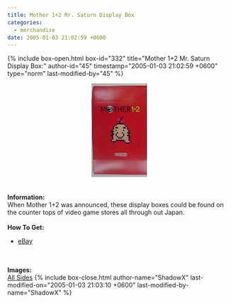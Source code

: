 ```yaml
---
title: Mother 1+2 Mr. Saturn Display Box
categories:
  - merchandise
date: 2005-01-03 21:02:59 +0600
---
```

{% include box-open.html box-id="332" title="Mother 1+2 Mr. Saturn Display Box:" author-id="45" timestamp="2005-01-03 21:02:59 +0600" type="norm" last-modified-by="45" %}
	<center>
	<img src="/merchandise/images/m12_msdbox_title.jpg" border="0" alt="Mother 1+2 Mr. Saturn Display Box" />
	</center>
	<br /><br />
	<b>Information:</b>
	<br />
	When Mother 1+2 was announced, these display boxes could be found on the counter tops 
	of video game stores all through out Japan.
	<br /><br />
	<b>How To Get:</b>
	<br />
	<ul>
	<li><a href="http://www.ebay.com">eBay</a></li>
	</ul>
	<br /><br />
	<b>Images:</b>
	<br />
	<a href="/merchandise/images/m12_msdbox_allsides.jpg">All Sides</a>
{% include box-close.html author-name="ShadowX" last-modified-on="2005-01-03 21:03:10 +0600" last-modified-by-name="ShadowX" %}
